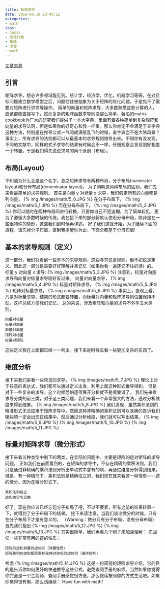 ```yaml
---
title: 矩阵求导
date: 2018-06-18 23:40:12
categories:
- math
tags:
- basis
- 线性代数
- 矩阵
- 求导
- math
---
```

[文章来源](http://xuehy.github.io/blog/2014/04/18/2014-04-18-matrixcalc/index.html)
<!-- more -->
## 引言
矩阵求导，想必许多领域能见到。统计学，经济学，优化，机器学习等等，在对目标问题建立数学模型之后，问题往往被抽象为关于矩阵的优化问题。于是免不了需要对矩阵进行求导等操作。
简单的向量和矩阵求导，大多数熟悉这些计算的人，应该都能直接写下，然而复杂的矩阵函数求导则没那么简单，著名的matrix cookbook为广大的研究者们提供了一本大字典，里面有着各种简单到复杂矩阵和向量的求导法则，但是如果你的好奇心和我一样重，那么你肯定不会满足于查字典这种方法，特别是在推导公式一气呵成满纸乱飞的时候，查字典岂不是大煞风景？
事实上，所有求导的法则都可以从最基本的求导规则推导出来。不知你有没发现，不同的文献中，同样的式子求导的结果有时候会不一样，仔细观察会发现刚好相差一个转置，于是我们得先说说求导的两个派别（布局）。
## 布局(Layout)
不知道为什么会是这个名字，总之矩阵求导有两种布局，分子布局(numerator layout)和分母布局(denominator layout)。
为了阐明这两种布局的区别，我们先来看最简单的求导规则。
首先是向量 y 对标量 x 求导，我们假定所有的向量都是列向量，
{% img /images/math/5_0.JPG %}
在分子布局下，
{% img /images/math/5_1.JPG %}
而在分母布局下，
{% img /images/math/5_2.JPG %}
你可以随时在两种布局间进行转换，只要你自己不犯迷糊。为了简单起见，更为了遵循大多数时候的传统，我在接下来的部分将默认使用分母布局，除非是在一些很特殊的情形，这些我们到时候再详述。
好了我们这就开始，为了继续下面的旅程，请忘掉分子布局，直到我提醒你为止。下面全都基于分母布局!
## 基本的求导规则（定义）
这一部分，我们将看到一些基本的求导规则，这些与其说是规则，倒不如说是定义。因此这一部分是需要好好理解并且记忆（如果你看一遍还记不住的话）的。
标量 y 对向量 x 求导:
{% img /images/math/5_3.JPG %}
注意到，标量对向量求导和向量对标量求导刚好反过来。
向量对向量求导，
{% img /images/math/5_4.JPG %}
标量对矩阵求导，
{% img /images/math/5_5.JPG %}
矩阵对标量求导，
{% img /images/math/5_6.JPG %}
事实上，直观上看，凡是对标量求导，结果的形式都要转置，而标量对向量和矩阵求导则位置保持不动。这样总结方便我们记忆。
总的来说，涉及矩阵和向量的求导不外乎五大类别，

	向量对标量
	标量对向量
	向量对向量
	矩阵对标量
	标量对矩阵
	
这些定义我在上面都已经一一列出。接下来是时候去看一些更加复杂的东西了。
## 维度分析
接下来我们来看一些常见的求导，
{% img /images/math/5_7.JPG %}
理论上对于任意的表达式，我们都可以通过定义出发，利用上面这种形式推导得到。
但是对于一些复杂的求导，这个时候恐怕逐项展开分析就不是很靠谱了。
我们先来看求导分类的前三类，对于这三类问题，我们来看一个非常强大的方法，通过分析维度来得到结果。
{% img /images/math/5_8.JPG %}
我们发现，虽然乘积法则的精准形式无法应用于矩阵求导中，然而这种非精确的乘积法则可以准确的告诉我们哪些项一定会出现在结果中，然后通过分析维度，我们就可以写出结果。
{% img /images/math/5_9.JPG %}
{% img /images/math/5_10.JPG %}
{% img /images/math/5_11.JPG %}
## 标量对矩阵求导（微分形式）
接下来看五种类型中剩下的两类，在实际的问题中，主要是矩阵的迹对矩阵的求导问题。 正如我们在前面看到的，在矩阵的求导中，不存在精确的乘积法则，我们只是通过非精确的乘积法则分析出单项式中含有的项，再通过维度分析得到结果。 但是，有一种情形下，乘积法则是精确成立的，我们现在就来看这一种情形——迹的微分。因为在微分形式下，

	乘积法则成立
	迹和微分可交换

好了，现在你应该已经忘记分子布局了吧，不过不要紧，所有之前的结果转置一下，就得到了分子布局下的结果。
接下来请注意，当我们谈论微分的时候，只有在分子布局下才是有意义的。
（Warning：微分只有分子布局，没有分母布局）
首先我们指出
{% img /images/math/5_12.JPG %}
{% img /images/math/5_13.JPG %}
其实很简单，我们再看几个例子来加深理解：
先回忆一些非常有用的迹的性质：

	矩阵的迹和转置的迹相同（转置性质）
	矩阵乘积的迹和矩阵乘积轮换对称后的迹相同（循环排列）

考虑
{% img /images/math/5_14.JPG %}
这是一份简短的矩阵求导介绍，它的目的是告诉你如何更好的快速推导这些公式，避免查阅手册的麻烦。当然如果你觉得你完全是一个工程师，查阅手册感觉很方便，那么继续按照你的方式生活吧。如果你觉得很有用，那么请继续： Have fun with math!



